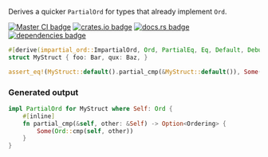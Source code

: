<!-- cargo-rdme start -->

Derives a quicker `PartialOrd` for types that already implement `Ord`.

[![Master CI badge](https://github.com/Alorel/impartial-ord-rs/actions/workflows/lint-n-test.yml/badge.svg?branch=master)](https://github.com/Alorel/impartial-ord-rs/actions/workflows/lint-n-test.yml?query=branch%3Amaster)
[![crates.io badge](https://img.shields.io/crates/v/impartial-ord)](https://crates.io/crates/impartial-ord)
[![docs.rs badge](https://img.shields.io/docsrs/impartial-ord?label=docs.rs)](https://docs.rs/impartial-ord)
[![dependencies badge](https://img.shields.io/librariesio/release/cargo/impartial-ord)](https://libraries.io/cargo/impartial-ord)

```rust
#[derive(impartial_ord::ImpartialOrd, Ord, PartialEq, Eq, Default, Debug)]
struct MyStruct { foo: Bar, qux: Baz, }

assert_eq!(MyStruct::default().partial_cmp(&MyStruct::default()), Some(Ordering::Equal));
```

### Generated output

```rust
impl PartialOrd for MyStruct where Self: Ord {
    #[inline]
    fn partial_cmp(&self, other: &Self) -> Option<Ordering> {
        Some(Ord::cmp(self, other))
    }
}
````

<!-- cargo-rdme end -->

